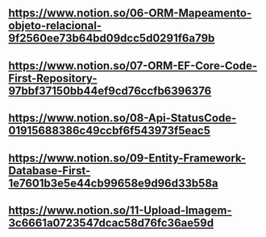 ## https://www.notion.so/06-ORM-Mapeamento-objeto-relacional-9f2560ee73b64bd09dcc5d0291f6a79b

## https://www.notion.so/07-ORM-EF-Core-Code-First-Repository-97bbf37150bb44ef9cd76ccfb6396376

## https://www.notion.so/08-Api-StatusCode-01915688386c49ccbf6f543973f5eac5

## https://www.notion.so/09-Entity-Framework-Database-First-1e7601b3e5e44cb99658e9d96d33b58a

## https://www.notion.so/11-Upload-Imagem-3c6661a0723547dcac58d76fc36ae59d
